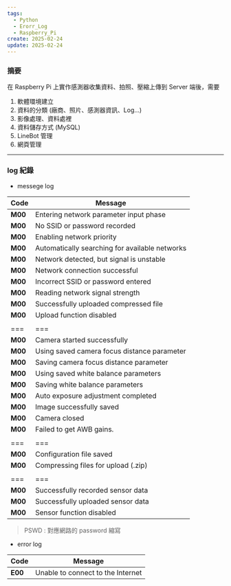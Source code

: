 ```yaml
---
tags:
  - Python
  - Erorr_Log
  - Raspberry_Pi
create: 2025-02-24
update: 2025-02-24
---
```

### 摘要

在 Raspberry Pi 上實作感測器收集資料、拍照、壓縮上傳到 Server 端後，需要
1. 軟體環境建立
2. 資料的分類 (廠商、照片、感測器資訊、Log...)
3. 影像處理、資料處裡
4. 資料儲存方式 (MySQL)
5. LineBot 管理
6. 網頁管理

---
### log 紀錄

- messege log

| Code    | Message                                        |
| ------- | ---------------------------------------------- |
| **M00** | Entering network parameter input phase         |
| **M00** | No SSID or password recorded                   |
| **M00** | Enabling network priority                      |
| **M00** | Automatically searching for available networks |
| **M00** | Network detected, but signal is unstable       |
| **M00** | Network connection successful                  |
| **M00** | Incorrect SSID or password entered             |
| **M00** | Reading network signal strength                |
| **M00** | Successfully uploaded compressed file          |
| **M00** | Upload function disabled                       |
|         |                                                |
| ===     | ===                                            |
| **M00** | Camera started successfully                    |
| **M00** | Using saved camera focus distance parameter    |
| **M00** | Saving camera focus distance parameter         |
| **M00** | Using saved white balance parameters           |
| **M00** | Saving white balance parameters                |
| **M00** | Auto exposure adjustment completed             |
| **M00** | Image successfully saved                       |
| **M00** | Camera closed                                  |
| **M00** | Failed to get AWB gains.                       |
|         |                                                |
| ===     | ===                                            |
| **M00** | Configuration file saved                       |
| **M00** | Compressing files for upload (.zip)            |
|         |                                                |
| ===     | ===                                            |
| **M00** | Successfully recorded sensor data              |
| **M00** | Successfully uploaded sensor data              |
| **M00** | Sensor function disabled                       |


> PSWD : 對應網路的 password 縮寫

- error log

| Code    | Message                           |
| ------- | --------------------------------- |
| **E00** | Unable to connect to the Internet |
